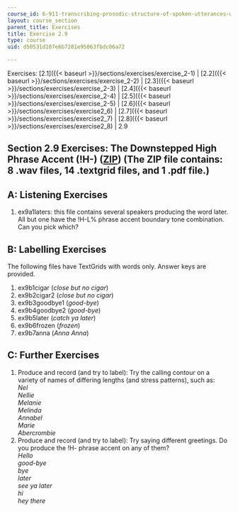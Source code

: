 ```yaml
---
course_id: 6-911-transcribing-prosodic-structure-of-spoken-utterances-with-tobi-january-iap-2006
layout: course_section
parent_title: Exercises
title: Exercise 2.9
type: course
uid: d50531d107e6b7281e95063fbdc06a72

---
```


Exercises: [2.1]({{< baseurl >}}/sections/exercises/exercise_2-1) | [2.2]({{< baseurl >}}/sections/exercises/exercise_2-2) | [2.3]({{< baseurl >}}/sections/exercises/exercise_2-3) | [2.4]({{< baseurl >}}/sections/exercises/exercise_2-4) | [2.5]({{< baseurl >}}/sections/exercises/exercise_2-5) | [2.6]({{< baseurl >}}/sections/exercises/exercise2_6) | [2.7]({{< baseurl >}}/sections/exercises/exercise2_7) | [2.8]({{< baseurl >}}/sections/exercises/exercise2_8) | 2.9

Section 2.9 Exercises: The Downstepped High Phrase Accent (!H-) ([ZIP](/coursemedia/6-911-transcribing-prosodic-structure-of-spoken-utterances-with-tobi-january-iap-2006/561f062b06d0076ad9af3c9061ea4a63_exercises29.zip)) (The ZIP file contains: 8 .wav files, 14 .textgrid files, and 1 .pdf file.)
--------------------------------------------------------------------------------------------------------------------------------------------------------------------------------------------------------------------------------------------------------------------------------------------------------

A: Listening Exercises
----------------------

1.  ex9a1laters: this file contains several speakers producing the word later. All but one have the !H-L% phrase accent boundary tone combination. Can you pick which?

B: Labelling Exercises
----------------------

The following files have TextGrids with words only. Answer keys are provided.

1.  ex9b1cigar (_close but no cigar_)
2.  ex9b2cigar2 (_close but no cigar_)
3.  ex9b3goodbye1 (_good-bye_)
4.  ex9b4goodbye2 (_good-bye_)
5.  ex9b5later (_catch ya later_)
6.  ex9b6frozen (_frozen_)
7.  ex9b7anna (_Anna Anna_)

C: Further Exercises
--------------------

1.  Produce and record (and try to label): Try the calling contour on a variety of names of differing lengths (and stress patterns), such as:  
    _Nel_  
    _Nellie_  
    _Melanie_  
    _Melinda_  
    _Annabel_  
    _Marie_  
    _Abercrombie_
2.  Produce and record (and try to label): Try saying different greetings. Do you produce the !H- phrase accent on any of them?  
    _Hello_  
    _good-bye_  
    _bye_  
    _later_  
    _see ya later_  
    _hi_  
    _hey there_